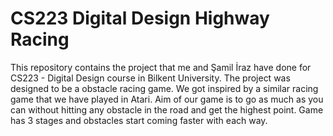# CS223 Digital Design Highway Racing
This repository contains the project that me and Şamil İraz have done for CS223 - Digital Design course in Bilkent University.
The project was designed to be a  obstacle racing game. We got inspired by a similar racing game that we have played in Atari.
Aim of our game is to go as much as you can without hitting any obstacle in the road and get the highest point. Game has 3 stages and obstacles start coming faster with each way.
